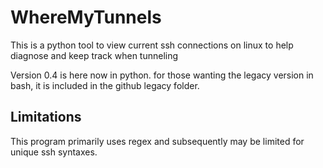 # WhereMyTunnels
This is a python tool to view current ssh connections on linux to help diagnose and keep track when tunneling

Version 0.4 is here now in python. for those wanting the legacy version in bash, it is included in the github legacy folder.

## Limitations

This program primarily uses regex and subsequently may be limited for unique ssh syntaxes.
